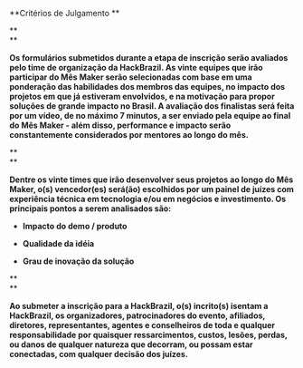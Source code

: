 **Critérios de Julgamento **

**  
**

**Os formulários submetidos durante a etapa de inscrição serão avaliados pelo time de organização da HackBrazil. As vinte equipes que irão participar do Mês Maker serão selecionadas com base em uma ponderação das habilidades dos membros das equipes, no impacto dos projetos em que já estiveram envolvidos, e na motivação para propor soluções de grande impacto no Brasil. A avaliação dos finalistas será feita por um vídeo, de no máximo 7 minutos, a ser enviado pela equipe ao final do Mês Maker - além disso, performance e impacto serão constantemente considerados por mentores ao longo do mês.**

**  
**

**Dentre os vinte times que irão desenvolver seus projetos ao longo do Mês Maker, o\(s\) vencedor\(es\) será\(ão\) escolhidos por um painel de juízes com experiência técnica em tecnologia e/ou em negócios e investimento. Os principais pontos a serem analisados são:**

* **Impacto do demo / produto**

* **Qualidade da idéia**

* **Grau de inovação da solução**

**  
**

**Ao submeter a inscrição para a HackBrazil, o\(s\) incrito\(s\) isentam a HackBrazil, os organizadores, patrocinadores do evento, afiliados, diretores, representantes, agentes e conselheiros de toda e qualquer responsabilidade por quaisquer ressarcimentos, custos, lesões, perdas, ou danos de qualquer natureza que decorram, ou possam estar conectadas, com qualquer decisão dos juízes.**

  



